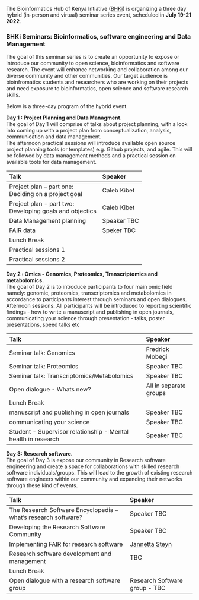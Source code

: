 The Bioinformatics Hub of Kenya Intiative ([BHKi](https://bhki.org/)) is organizing a three day hybrid (in-person and virtual) seminar series event, scheduled in **July 19-21 2022**. 

### BHKi Seminars: Bioinformatics, software engineering and Data Management

The goal of this seminar series  is to create an opportunity to expose or introduce our community to open science, bioinformatics and software research. The event will enhance networking and collaboration among our diverse community and other communities. Our target audience is bioinfromatics students and researchers who are working on their projects and need exposure to bioinformatics, open science and software research skills. 

Below is a three-day program of the hybrid event.

**Day 1 : Project Planning and Data Managment.**
<br/>
The goal of Day 1 will comprise of talks about project planning, with a look into coming up with a project plan from conceptualization, analysis, communication and data management. <br/>
The afternoon practical sessions will introduce available open source project planning tools (or templates) e.g. Github projects, and agile. This will be followed by data management methods and a practical session on available tools for data management.


| **Talk** | **Speaker** |
|:---------------------- | :-------------------------------------------- |
|Project plan – part one: <br/>Deciding on a project goal | Caleb Kibet |
|Project plan - part two: <br/>Developing goals and objectics | Caleb Kibet |
|Data Management planning | Speaker TBC|
|FAIR data| Speker TBC|
|Lunch Break|
|Practical sessions 1|
|Practical sessions 2 |


**Day 2 : Omics - Genomics, Proteomics, Transcriptomics and metabolomics.**
<br/>
The goal of Day 2 is to introduce participants to four main omic field namely: genomic, proteomics, transcriptomics and metabolomics in accordance to participants interest through seminars and open dialogues.<br/>
Afternoon sessions: All participants will be introduced to reporting scientific findings - how to write a manuscript and publishing in open journals, communicating your science through presentation - talks, poster presentations, speed talks etc


| **Talk** | **Speaker** |
|:---------------------- | :------------------------------------- |
|Seminar talk: Genomics   | Fredrick Mobegi |
|Seminar talk: Proteomics | Speaker TBC|
|Seminar talk: Transcriptomics/Metabolomics| Speaker TBC|
|Open dialogue - Whats new? | All in separate groups |
|Lunch Break|
|manuscript and publishing in open journals| Speaker TBC|
|communicating your science | Speaker TBC |
|Student - Supervisor relationship - Mental health in research| Speaker TBC|


**Day 3: Research software.**
<br/>
The goal of Day 3 is expose our community in Research software engineering and create a space for collaborations with skilled research software individuals/groups. This will lead to the growth of existing research software engineers within our community and expanding their networks through these kind of events.

| **Talk** | **Speaker** |
|:---------------------- | :------------------------------------- |
|The Research Software Encyclopedia – what’s research software? | Speaker TBC |
| Developing the Research Software Community | Speaker TBC|
|Implementing FAIR for research software | [Jannetta Steyn](https://rse.ncldata.dev/jannetta-steyn)|
|Research software development and management | TBC |
|Lunch Break|
|Open dialogue with a research software group | Research Software group - TBC|



